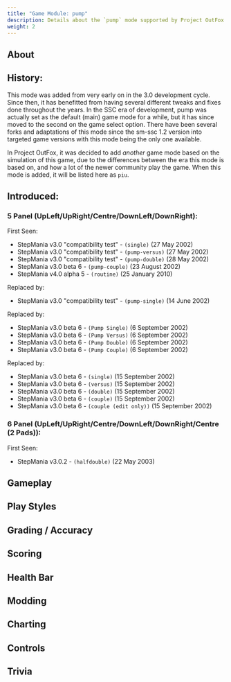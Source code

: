 ```yaml
---
title: "Game Module: pump"
description: Details about the `pump` mode supported by Project OutFox.
weight: 2
---
```



<!--
insert picture of gameplay 
-->

## About

## History:

This mode was added from very early on in the 3.0 development cycle. Since then, it has benefitted from having several different tweaks and fixes done throughout the years. In the SSC era of development, pump was actually set as the default (main) game mode for a while, but it has since moved to the second on the game select option. There have been several forks and adaptations of this mode since the sm-ssc 1.2 version into targeted game versions with this mode being the only one available. 

In Project OutFox, it was decided to add _another_ game mode based on the simulation of this game, due to the differences between the era this mode is based on, and how a lot of the newer community play the game. When this mode is added, it will be listed here as ``piu``.

## Introduced:
### 5 Panel (UpLeft/UpRight/Centre/DownLeft/DownRight):

First Seen:
 * StepMania v3.0 "compatibility test" - ``(single)`` (27 May 2002)
 * StepMania v3.0 "compatibility test" - ``(pump-versus)`` (27 May 2002)
 * StepMania v3.0 "compatibility test" - ``(pump-double)`` (28 May 2002)
 * StepMania v3.0 beta 6 - ``(pump-couple)`` (23 August 2002)
 * StepMania v4.0 alpha 5 - ``(routine)`` (25 January 2010)

Replaced by:
 * StepMania v3.0 "compatibility test" - ``(pump-single)`` (14 June 2002)

Replaced by:
 * StepMania v3.0 beta 6 - ``(Pump Single)`` (6 September 2002) 
 * StepMania v3.0 beta 6 - ``(Pump Versus)`` (6 September 2002) 
 * StepMania v3.0 beta 6 - ``(Pump Double)`` (6 September 2002) 
 * StepMania v3.0 beta 6 - ``(Pump Couple)`` (6 September 2002)

Replaced by:
 * StepMania v3.0 beta 6 - ``(single)`` (15 September 2002)
 * StepMania v3.0 beta 6 - ``(versus)`` (15 September 2002)
 * StepMania v3.0 beta 6 - ``(double)`` (15 September 2002)
 * StepMania v3.0 beta 6 - ``(couple)`` (15 September 2002)
 * StepMania v3.0 beta 6 - ``(couple (edit only))`` (15 September 2002)


### 6 Panel (UpLeft/UpRight/Centre/DownLeft/DownRight/Centre (2 Pads)):
First Seen:
 * StepMania v3.0.2 - ``(halfdouble)`` (22 May 2003)



## Gameplay

## Play Styles

## Grading / Accuracy

## Scoring

## Health Bar

## Modding

## Charting

## Controls

## Trivia
